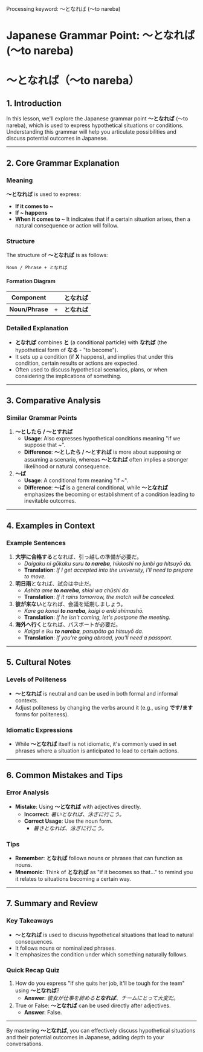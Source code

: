 Processing keyword: ～となれば (〜to nareba)
# Japanese Grammar Point: ～となれば (〜to nareba)
# ～となれば（〜to nareba）
## 1. Introduction
In this lesson, we'll explore the Japanese grammar point **～となれば** (〜to nareba), which is used to express hypothetical situations or conditions. Understanding this grammar will help you articulate possibilities and discuss potential outcomes in Japanese.

---
## 2. Core Grammar Explanation
### Meaning
**～となれば** is used to express:
- **If it comes to ~**
- **If ~ happens**
- **When it comes to ~**
It indicates that if a certain situation arises, then a natural consequence or action will follow.
### Structure
The structure of **～となれば** is as follows:
```
Noun / Phrase + となれば
```
#### Formation Diagram
| **Component**        |                        | **となれば** |
|----------------------|------------------------|--------------|
| **Noun/Phrase**      | +                      | **となれば** |
### Detailed Explanation
- **となれば** combines **と** (a conditional particle) with **なれば** (the hypothetical form of **なる** - "to become").
- It sets up a condition (if **X** happens), and implies that under this condition, certain results or actions are expected.
- Often used to discuss hypothetical scenarios, plans, or when considering the implications of something.
---
## 3. Comparative Analysis
### Similar Grammar Points
1. **～としたら / ～とすれば**
   - **Usage**: Also expresses hypothetical conditions meaning "if we suppose that ~".
   - **Difference**: **～としたら / ～とすれば** is more about supposing or assuming a scenario, whereas **～となれば** often implies a stronger likelihood or natural consequence.
2. **～ば**
   - **Usage**: A conditional form meaning "if ~".
   - **Difference**: **～ば** is a general conditional, while **～となれば** emphasizes the becoming or establishment of a condition leading to inevitable outcomes.
---
## 4. Examples in Context
### Example Sentences
1. **大学に合格する**となれば、引っ越しの準備が必要だ。
   - *Daigaku ni gōkaku suru **to nareba**, hikkoshi no junbi ga hitsuyō da.*
   - **Translation**: *If I get accepted into the university, I'll need to prepare to move.*
2. **明日雨**となれば、試合は中止だ。
   - *Ashita ame **to nareba**, shiai wa chūshi da.*
   - **Translation**: *If it rains tomorrow, the match will be canceled.*
3. **彼が来ない**となれば、会議を延期しましょう。
   - *Kare ga konai **to nareba**, kaigi o enki shimashō.*
   - **Translation**: *If he isn't coming, let's postpone the meeting.*
4. **海外へ行く**となれば、パスポートが必要だ。
   - *Kaigai e iku **to nareba**, pasupōto ga hitsuyō da.*
   - **Translation**: *If you're going abroad, you'll need a passport.*
---
## 5. Cultural Notes
### Levels of Politeness
- **～となれば** is neutral and can be used in both formal and informal contexts.
- Adjust politeness by changing the verbs around it (e.g., using **です/ます** forms for politeness).
### Idiomatic Expressions
- While **～となれば** itself is not idiomatic, it's commonly used in set phrases where a situation is anticipated to lead to certain actions.
---
## 6. Common Mistakes and Tips
### Error Analysis
- **Mistake**: Using **～となれば** with adjectives directly.
  - **Incorrect**: *暑いとなれば、泳ぎに行こう。*
  - **Correct Usage**: Use the noun form.
    - *暑さとなれば、泳ぎに行こう。*
### Tips
- **Remember**: **となれば** follows nouns or phrases that can function as nouns.
- **Mnemonic**: Think of **となれば** as "if it becomes so that..." to remind you it relates to situations becoming a certain way.
---
## 7. Summary and Review
### Key Takeaways
- **～となれば** is used to discuss hypothetical situations that lead to natural consequences.
- It follows nouns or nominalized phrases.
- It emphasizes the condition under which something naturally follows.
### Quick Recap Quiz
1. How do you express "If she quits her job, it'll be tough for the team" using **～となれば**?
   - **Answer**: *彼女が仕事を辞める**となれば**、チームにとって大変だ。*
2. True or False: **～となれば** can be used directly after adjectives.
   - **Answer**: False.
---
By mastering **～となれば**, you can effectively discuss hypothetical situations and their potential outcomes in Japanese, adding depth to your conversations.
